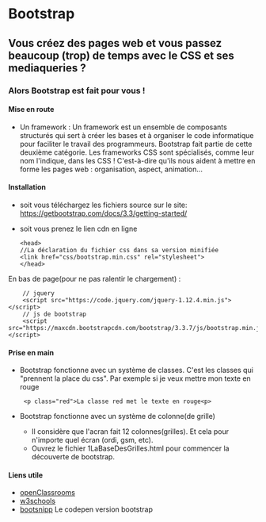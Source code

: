 # Bootstrap

## Vous créez des pages web et vous passez beaucoup (trop) de temps avec le CSS et ses mediaqueries ?

### __Alors Bootstrap est fait pour vous !__

#### __Mise en route__

+ Un framework :
    Un framework est un ensemble de composants structurés qui sert à créer les bases et à organiser le code informatique pour faciliter le travail des programmeurs. 
    Bootstrap fait partie de cette deuxième catégorie. Les frameworks CSS sont spécialisés, comme leur nom l'indique, dans les CSS ! C'est-à-dire qu'ils nous aident à mettre en forme les pages web : organisation, aspect, animation…
    
#### __Installation__

  + soit vous téléchargez les fichiers source sur le site: https://getbootstrap.com/docs/3.3/getting-started/ 
  + soit vous prenez le lien cdn en ligne 
            
        <head>
        //La déclaration du fichier css dans sa version minifiée
        <link href="css/bootstrap.min.css" rel="stylesheet">
        </head>
   En bas de page(pour ne pas ralentir le chargement) : 
   
        // jquery
        <script src="https://code.jquery.com/jquery-1.12.4.min.js"></script>
        // js de bootstrap
        <script src="https://maxcdn.bootstrapcdn.com/bootstrap/3.3.7/js/bootstrap.min.js"></script>
        
 #### __Prise en main__
 
 + Bootstrap fonctionne avec un système de classes. C'est les classes qui "prennent la place du css". Par exemple si je veux mettre mon texte en rouge
          
        <p class="red">La classe red met le texte en rouge<p>
 
 + Bootstrap fonctionne avec un système de colonne(de grille)
    + Il considère que l'acran fait 12 colonnes(grilles). Et cela pour n'importe quel écran (ordi, gsm, etc).
    + Ouvrez le fichier 1LaBaseDesGrilles.html pour commencer la découverte de bootstrap.
 
 #### __Liens utile__   
 
 + [openClassrooms](https://openclassrooms.com/courses/prenez-en-main-bootstrap/mise-en-route-8)
 + [w3schools](https://www.w3schools.com/bootstrap/default.asp)
 + [bootsnipp](https://bootsnipp.com/) Le codepen version bootstrap
